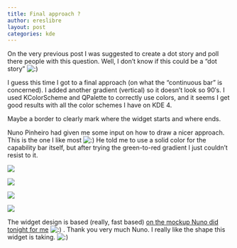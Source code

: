 ```yaml
---
title: Final approach ?
author: ereslibre
layout: post
categories: kde
---
```

On the very previous post I was suggested to create a dot story and poll there people with this question. Well, I don’t know if this could be a “dot story” ![:)][1] 

 [1]: http://blog.ereslibre.es/wp-includes/images/smilies/icon_smile.gif

I guess this time I got to a final approach (on what the “continuous bar” is concerned). I added another gradient (vertical) so it doesn’t look so 90′s. I used KColorScheme and QPalette to correctly use colors, and it seems I get good results with all the color schemes I have on KDE 4.

Maybe a border to clearly mark where the widget starts and where ends.

Nuno Pinheiro had given me some input on how to draw a nicer approach. This is the one I like most ![:)][1] He told me to use a solid color for the capability bar itself, but after trying the green-to-red gradient I just couldn’t resist to it.

![][2]

 [2]: http://media.ereslibre.es/2008/04/kpropertiesdialog17.png

![][3]

 [3]: http://media.ereslibre.es/2008/04/kpropertiesdialog18.png

![][4]

 [4]: http://media.ereslibre.es/2008/04/kpropertiesdialog19.png

![][5]

 [5]: http://media.ereslibre.es/2008/04/kpropertiesdialog20.png

The widget design is based (really, fast based) [on the mockup Nuno did tonight for me][6] ![:)][1] . Thank you very much Nuno. I really like the shape this widget is taking. ![:)][1] 

 [6]: http://media.ereslibre.es/2008/04/progresscontinuous.svg
